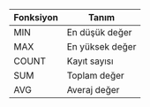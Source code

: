 | Fonksiyon | Tanım           |
|-----------|-----------------|
|   MIN     | En düşük değer  |
|   MAX     | En yüksek değer |
|   COUNT   | Kayıt sayısı    |
|   SUM     | Toplam değer    |
|   AVG     | Averaj değer    |

